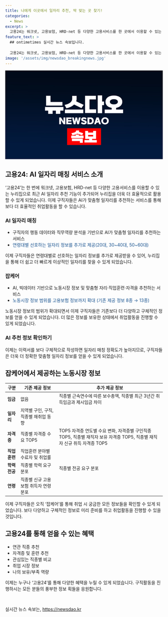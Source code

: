 ```yaml
---
title: 나에게 이곳에서 일자리 추천, 딱 맞는 곳 찾기!
categories:
  - News
excerpt: >
  고용24는 워크넷, 고용보험, HRD-net 등 다양한 고용서비스를 한 곳에서 이용할 수 있는 누리집입니다. 최근에는 AI가 사용자의 행동 데이터와 직무역량을 분석하여 맞춤형 일자리를 추천하는 기능이 추가되었습니다. 또한, 연령대별 선호하는 일자리 정보를 추가로 제공하여 사용자에게 더 많은 도움을 주고 있습니다. 노동시장 정보를 빅데이터 기반으로 확대하여 맞춤형 자리, 직업훈련, 자격 추천도 가능합니다. 새로워진 고용24를 지금 확인해보세요! (문단 길이: 190자)
feature_text: >
  ## ontimetimes 실시간 뉴스 속보입니다.

  고용24는 워크넷, 고용보험, HRD-net 등 다양한 고용서비스를 한 곳에서 이용할 수 있는 누리집입니다. 최근에는 AI가 사용자의 행동 데이터와 직무역량을 분석하여 맞춤형 일자리를 추천하는 기능이 추가되었습니다. 또한, 연령대별 선호하는 일자리 정보를 추가로 제공하여 사용자에게 더 많은 도움을 주고 있습니다. 노동시장 정보를 빅데이터 기반으로 확대하여 맞춤형 자리, 직업훈련, 자격 추천도 가능합니다. 새로워진 고용24를 지금 확인해보세요! (문단 길이: 190자)
image: '/assets/img/newsdao_breakingnews.jpg'
---
```


<p><img src="/assets/img/newsdao_breakingnews.jpg" alt="ontimetimes 속보" /></p>

<h2 data-ke-size="size26">고용24: AI 일자리 매칭 서비스 소개</h2>

<p data-ke-size="size16">‘고용24’는 한 번에 워크넷, 고용보험, HRD-net 등 다양한 고용서비스를 이용할 수 있는 누리집으로 최근 AI 일자리 추천 기능이 추가되어 누리집을 더욱 더 효율적으로 활용할 수 있게 되었습니다. 이제 구직자들은 AI가 맞춤형 일자리를 추천하는 서비스를 통해 보다 더 효율적인 취업활동을 할 수 있습니다.</p>

<h3 data-ke-size="size24">AI 일자리 매칭</h3>

<ul>
    <li>구직자의 행동 데이터와 직무역량 분석을 기반으로 AI가 맞춤형 일자리를 추천하는 서비스</li>
    <li><span style="color: #1a5490;">연령대별 선호하는 일자리 정보를 추가로 제공(20대, 30~40대, 50~60대)</span></li>
</ul>

<p data-ke-size="size16">이제 구직자들은 연령대별로 선호하는 일자리 정보를 추가로 제공받을 수 있어, 누리집을 통해 더 쉽고 더 빠르게 이상적인 일자리를 찾을 수 있게 되었습니다.</p>

<h3 data-ke-size="size24">잡케어</h3>

<ul>
    <li>AI, 빅데이터 기반으로 노동시장 정보 및 맞춤형 자리·직업훈련·자격을 추천하는 서비스</li>
    <li><span style="color: #1a5490;">노동시장 정보 범위를 고용보험 정보까지 확대 (기존 제공 정보 8종 → 13종)</span></li>
</ul>

<p data-ke-size="size16">노동시장 정보의 범위가 확대되면서 이제 구직자들은 기존보다 더 다양하고 구체적인 정보를 얻을 수 있게 되었습니다. 더 많은 정보를 보유한 상태에서 취업활동을 진행할 수 있게 되었습니다.</p>

<h3 data-ke-size="size24">AI 추천 정보 확인하기</h3>

<p data-ke-size="size16">이제는 이력서를 보다 구체적으로 작성하면 일자리 매칭 정확도가 높아지므로, 구직자들은 더욱 더 정확한 맞춤형 일자리 정보를 얻을 수 있게 되었습니다.</p>

<h2 data-ke-size="size26">잡케어에서 제공하는 노동시장 정보</h2>

<table>
    <thead>
        <tr>
            <th>구분</th>
            <th>기존 제공 정보</th>
            <th>추가 제공 정보</th>
        </tr>
    </thead>
    <tbody>
        <tr>
            <td><b>임금</b></td>
            <td>없음</td>
            <td>직종별 근속연수에 따른 보수총액, 직종별 최근 3년간 취득임금과 제시임금 차이</td>
        </tr>
        <tr>
            <td><b>일자리</b></td>
            <td>지역별 구인, 구직, 직종별 재취업 동향</td>
            <td></td>
        </tr>
        <tr>
            <td><b>자격증</b></td>
            <td>직종별 자격증 수요 TOP5</td>
            <td>TOP5 자격증 연도별 수요 변화, 자격증별 구인직종 TOP5, 직종별 재직자 보유 자격증 TOP5, 직종별 재직자 신규 취득 자격증 TOP5</td>
        </tr>
        <tr>
            <td><b>직업훈련</b></td>
            <td>직업훈련 분야별 수료자 및 취업률</td>
            <td></td>
        </tr>
        <tr>
            <td><b>학력전공</b></td>
            <td>직종별 학력 요구 분포</td>
            <td>직종별 전공 요구 분포</td>
        </tr>
        <tr>
            <td><b>연령</b></td>
            <td>직종별 신규 고용보험 취득자 연령분포</td>
            <td></td>
        </tr>
    </tbody>
</table>

<p data-ke-size="size16">이제 구직자들은 오직 ‘잡케어’를 통해 취업 시 궁금한 모든 정보들을 확인할 수 있게 되었습니다. 보다 다양하고 구체적인 정보로 미리 준비를 하고 취업활동을 진행할 수 있을 것입니다.</p>

<h2 data-ke-size="size26">고용24를 통해 얻을 수 있는 혜택</h2>

<ul>
    <li>연관 직종 추천</li>
    <li>자격증 및 훈련 추천</li>
    <li>관심있는 직종별 비교</li>
    <li>취업 시장 정보</li>
    <li>나의 보유/부족 역량</li>
</ul>

<p data-ke-size="size16">이제는 누구나 ‘고용24’를 통해 다양한 혜택을 누릴 수 있게 되었습니다. 구직활동을 진행하시는 모든 분들의 풍부한 정보 획들을 응원합니다.</p>

<p data-ke-size="size16">&nbsp;</p>
실시간 뉴스 속보는, <a href="https://newsdao.kr" rel="dofollow">https://newsdao.kr</a>


